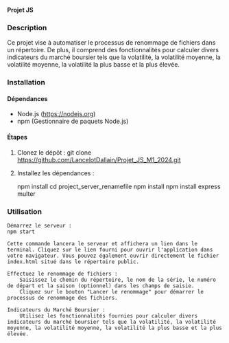 **Projet JS**

### Description
Ce projet vise à automatiser le processus de renommage de fichiers dans un répertoire. De plus, il comprend des fonctionnalités pour calculer divers indicateurs du marché boursier tels que la volatilité, la volatilité moyenne, la volatilité moyenne, la volatilité la plus basse et la plus élevée.

### Installation

#### Dépendances
- Node.js (https://nodejs.org)
- npm (Gestionnaire de paquets Node.js)

#### Étapes
1. Clonez le dépôt :
   git clone https://github.com/LancelotDallain/Projet_JS_M1_2024.git

2. Installez les dépendances :

    npm install
    cd project_server_renamefile
    npm install
    npm install express multer

### Utilisation

    Démarrez le serveur :
    npm start

    Cette commande lancera le serveur et affichera un lien dans le terminal. Cliquez sur le lien fourni pour ouvrir l'application dans votre navigateur. Vous pouvez également ouvrir directement le fichier index.html situé dans le répertoire public.

    Effectuez le renommage de fichiers :
        Saisissez le chemin du répertoire, le nom de la série, le numéro de départ et la saison (optionnel) dans les champs de saisie.
        Cliquez sur le bouton "Lancer le renommage" pour démarrer le processus de renommage des fichiers.

    Indicateurs du Marché Boursier :
        Utilisez les fonctionnalités fournies pour calculer divers indicateurs du marché boursier tels que la volatilité, la volatilité moyenne, la volatilité moyenne, la volatilité la plus basse et la plus élevée.

